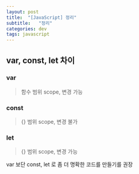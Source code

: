 ```yaml
---
layout: post
title:  "[JavaScript] 정리"
subtitle:   "정리"
categories: dev
tags: javascript
---
```


## var, const, let 차이

### var

> 함수 범위 scope, 변경 가능

### const

> {} 범위 scope, 변경 불가

### let

> {} 범위 scope, 변경 가능

var 보단 const, let 로 좀 더 명확한 코드를 만들기를 권장

